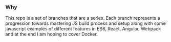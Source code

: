 ### Why
This repo is a set of branches that are a series. Each branch represents a progression towards mastering JS build process and setup along with some javascript examples of different features in ES6, React, Angular, Webpack and at the end I am hoping to cover Docker.
